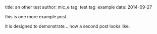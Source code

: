 title: an other test
author: mic_e
tag: test
tag: example
date: 2014-09-27

this is one more example post.

it is designed to demonstrate... how a second post looks like.
